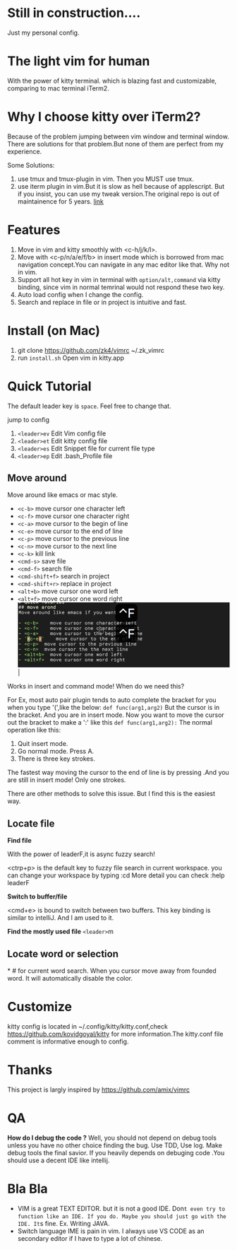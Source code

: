 # Still  in construction....
Just my personal config. 

# The light vim for human 
With the power of kitty terminal. which is blazing fast and customizable, comparing to mac terminal iTerm2.

# Why I choose kitty over iTerm2?
Because of the problem jumping between vim window and terminal window.
There are solutions for that problem.But none of them are perfect from my experience.

Some Solutions:
1. use tmux and tmux-plugin in vim. Then you MUST use tmux.
2. use iterm plugin in vim.But it is slow as hell because of applescript. But if you insist, you can use my tweak version.The original repo is out of maintainence for 5 years.  [link](https://github.com/zk4/vim-iterm2-navigator)

<!--![logo](https://github.com/zk4/vimrc/blob/master/imgs/logo.png)-->

# Features
1. Move in vim and kitty smoothly with <c-h/j/k/l>. 
2. Move with <c-p/n/a/e/f/b> in insert mode which is borrowed from mac navigation concept.You can navigate in any mac editor like that. Why not in vim.
2. Support all hot key in vim in terminal with `option/alt,command` via kitty binding, since vim in normal temrinal would not respond these two key.
4. Auto load config when I change the config.
4. Search and replace in file or in project is intuitive and fast.


# Install  (on Mac)
1. git clone https://github.com/zk4/vimrc ~/.zk_vimrc
1. run `install.sh` Open vim in kitty.app 


# Quick Tutorial

The default leader key is `space`. Feel free to change that.

jump to  config 

1. `<leader>ev`   Edit Vim config file
1. `<leader>et`   Edit kitty config file
1. `<leader>es`   Edit Snippet file for current file type
1. `<leader>ep`   Edit .bash_Profile file


## Move around
Move around like emacs or mac style.

- `<c-b>`          move cursor one character left 
- `<c-f>`          move cursor one character right 
- `<c-a>`          move cursor to the begin of line 
- `<c-e>`          move cursor to the end of line 
- `<c-p>`          move cursor to the previous line
- `<c-n>`          move cursor to the next line
- `<c-k>`          kill link 
- `<cmd-s>`        save file 
- `<cmd-f>`        search file 
- `<cmd-shift+f>`  search in project
- `<cmd-shift+r>`  replace in project 
- `<alt+b>`        move cursor one word left
- `<alt+f>`        move cursor one word right
![movement](https://github.com/zk4/vimrc/blob/master/imgs/movement.gif)| 

Works in insert and command mode!
When do we need this?

For Ex, most auto pair plugin tends to auto complete the bracket for you when you type '(',like the below:
    ` def func(arg1,arg2) `
    But the cursor is in the bracket. And you are in insert mode.
    Now you want to move the cursor out the bracket to make a ':' like this 
    ` def func(arg1,arg2): `
The normal operation like this:

1. Quit insert mode.
2. Go normal mode. Press A.
3. There is three key strokes.

            
The fastest way moving the cursor to the end of line is by pressing <c-a>.And you are still in insert mode! Only one strokes. 

There are other methods to solve this issue. But I find this is the easiest way.


## Locate file
**Find file**

With the power of leaderF,it is async fuzzy search!

<ctrp+p> is the default key to fuzzy file search in current workspace. you can change your workspace by typing 
:cd <where you want to locate>
More detail you can check :help leaderF

**Switch to buffer/file**

<cmd+e>  is bound to switch between two buffers.  This key binding is similar to intelliJ. And I am used to it. 

**Find the mostly used file**
`<leader>`m

## Locate word or selection
\* # for current word search. When you cursor move away from founded word. It will automatically disable the color.  



# Customize
kitty config is located in ~/.config/kitty/kitty.conf,check https://github.com/kovidgoyal/kitty for more information.The kitty.conf file comment is informative enough to config.

# Thanks
This project is largly inspired by  https://github.com/amix/vimrc


# QA
**How do I debug the code ?** 
Well, you should not depend on debug tools unless you have no other choice finding the bug.
Use TDD, Use log. Make debug tools the final savior. If you heavily depends on debuging code .You should use a decent IDE like intellij.


# Bla Bla
- VIM is a great TEXT EDITOR. but it is not a good IDE. Don`t even try to function like an IDE. If you do. Maybe you should just go with the IDE. It`s fine. Ex. Writing JAVA.
- Switch language IME is pain in vim.  I always use VS CODE as an secondary editor if I have to type a lot of chinese.
